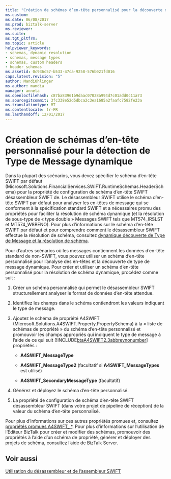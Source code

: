 ```yaml
---
title: "Création de schémas d’en-tête personnalisé pour la découverte de Type dynamique Message | Documents Microsoft"
ms.custom: 
ms.date: 06/08/2017
ms.prod: biztalk-server
ms.reviewer: 
ms.suite: 
ms.tgt_pltfrm: 
ms.topic: article
helpviewer_keywords:
- schemas, dynamic resolution
- schemas, message types
- schemas, custom headers
- header schemas
ms.assetid: 0c936c57-b533-47ca-9258-576b021fd016
caps.latest.revision: "5"
author: MandiOhlinger
ms.author: mandia
manager: anneta
ms.openlocfilehash: c87ba83961b9daac07028a994d7c01add0c11a73
ms.sourcegitcommit: 3fc338e52d5dbca2c3ea1685a2faafc7582fe23a
ms.translationtype: MT
ms.contentlocale: fr-FR
ms.lasthandoff: 12/01/2017
---
```

# <a name="creating-custom-header-schemas-for-dynamic-message-type-discovery"></a>Création de schémas d’en-tête personnalisé pour la détection de Type de Message dynamique
Dans la plupart des scénarios, vous devez spécifier le schéma d’en-tête SWIFT par défaut (Microsoft.Solutions.FinancialServices.SWIFT.RuntimeSchemas.HeaderSchema) pour la propriété de configuration de schéma d’en-tête SWIFT désassembleur SWIFT de. Le désassembleur SWIFT utilise le schéma d’en-tête SWIFT par défaut pour analyser les en-têtes de message qui se conforment à la spécification standard SWIFT et a nécessaires promu des propriétés pour faciliter la résolution de schéma dynamique (et la résolution de sous-type de « type double » Messages SWIFT tels que MT574_IRSLST et MT574_W8BENO). Pour plus d’informations sur le schéma d’en-tête SWIFT par défaut et pour comprendre comment le désassembleur SWIFT effectue la résolution de schéma, consultez [dynamique découverte de Type de Message et la résolution de schéma](../../adapters-and-accelerators/accelerator-swift/dynamic-message-type-discovery-and-schema-resolution.md).  
  
 Pour d’autres scénarios où les messages contiennent les données d’en-tête standard de non-SWIFT, vous pouvez utiliser un schéma d’en-tête personnalisé pour l’analyse des en-têtes et la découverte de type de message dynamique. Pour créer et utiliser un schéma d’en-tête personnalisé pour la résolution de schéma dynamique, procédez comme suit :  
  
1.  Créer un schéma personnalisé qui permet le désassembleur SWIFT structurellement analyser le format de données d’en-tête attendue.  
  
2.  Identifiez les champs dans le schéma contiendront les valeurs indiquant le type de message.  
  
3.  Ajoutez le schéma de propriété A4SWIFT (Microsoft.Solutions.A4SWIFT.Property.PropertySchema) à la « liste de schémas de propriété » du schéma d’en-tête personnalisé et promouvoir les champs appropriés qui indiquent le type de message à l’aide de ce qui suit [!INCLUDE[btaA4SWIFT2.3abbrevnonumber](../../includes/btaa4swift2-3abbrevnonumber-md.md)] propriétés :  
  
    -   **A4SWIFT_MessageType**  
  
    -   **A4SWIFT_MessageType2** (facultatif si **A4SWIFT_MessageTypes** est utilisé)  
  
    -   **A4SWIFT_SecondaryMessageType** (facultatif)  
  
4.  Générez et déployez le schéma d’en-tête personnalisé.  
  
5.  La propriété de configuration de schéma d’en-tête SWIFT désassembleur SWIFT (dans votre projet de pipeline de réception) de la valeur du schéma d’en-tête personnalisé.  
  
 Pour plus d’informations sur ces autres propriétés promues et, consultez [propriétés promues A4SWIFT_ *](../../adapters-and-accelerators/accelerator-swift/a4swift-promoted-properties.md). Pour plus d’informations sur l’utilisation de l’Éditeur BizTalk pour créer et modifier des schémas, promouvoir des propriétés à l’aide d’un schéma de propriété, générer et déployer des projets de schéma, consultez l’aide de BizTalk Server.  
  
## <a name="see-also"></a>Voir aussi  
 [Utilisation du désassembleur et de l’assembleur SWIFT](../../adapters-and-accelerators/accelerator-swift/working-with-the-swift-disassembler-and-assembler.md)